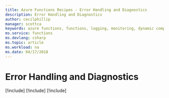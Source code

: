 ```yaml
---
title: Azure Functions Recipes - Error Handling and Diagnostics
description: Error Handling and Diagnostics
author: cecilphillip
manager: scottca
keywords: azure functions, functions, logging, monitoring, dynamic compute, serverless architecture
ms.service: functions
ms.devlang: csharp
ms.topic: article
ms.workload: na
ms.date: 04/17/2018
---
```


# Error Handling and Diagnostics

[!include[](includes/durable-logging.md)]
[!include[](includes/durable-activity-functions-errors.md)]
[!include[](includes/durable-activity-functions-with-retry.md)]